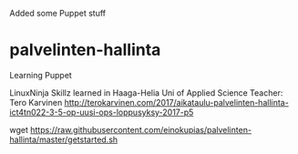 Added some Puppet stuff

# palvelinten-hallinta
Learning Puppet

LinuxNinja Skillz learned in Haaga-Helia Uni of Applied Science
Teacher: Tero Karvinen
http://terokarvinen.com/2017/aikataulu-palvelinten-hallinta-ict4tn022-3-5-op-uusi-ops-loppusyksy-2017-p5

wget https://raw.githubusercontent.com/einokupias/palvelinten-hallinta/master/getstarted.sh
